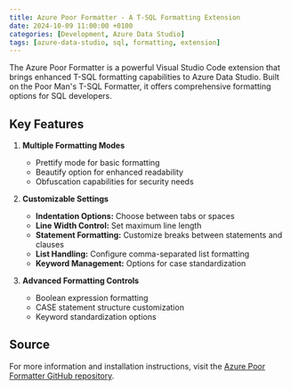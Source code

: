```yaml
---
title: Azure Poor Formatter - A T-SQL Formatting Extension
date: 2024-10-09 11:00:00 +0100
categories: [Development, Azure Data Studio]
tags: [azure-data-studio, sql, formatting, extension]
---
```


The Azure Poor Formatter is a powerful Visual Studio Code extension that brings enhanced T-SQL formatting capabilities to Azure Data Studio. Built on the Poor Man's T-SQL Formatter, it offers comprehensive formatting options for SQL developers.

## Key Features

1. **Multiple Formatting Modes**
   - Prettify mode for basic formatting
   - Beautify option for enhanced readability
   - Obfuscation capabilities for security needs

2. **Customizable Settings**
   - **Indentation Options:** Choose between tabs or spaces
   - **Line Width Control:** Set maximum line length
   - **Statement Formatting:** Customize breaks between statements and clauses
   - **List Handling:** Configure comma-separated list formatting
   - **Keyword Management:** Options for case standardization

3. **Advanced Formatting Controls**
   - Boolean expression formatting
   - CASE statement structure customization
   - Keyword standardization options

## Source
For more information and installation instructions, visit the [Azure Poor Formatter GitHub repository](https://github.com/wsr-publishing/azure-poor-formatter).